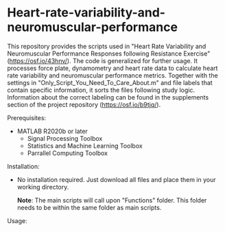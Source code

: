 # Heart-rate-variability-and-neuromuscular-performance

This repository provides the scripts used in "Heart Rate Variability and Neuromuscular Performance Responses following Resistance Exercise" (https://osf.io/43hnv/). The code is generalized for further usage. It processes force plate, dynamometry and heart rate data to calculate heart rate variability and neuromuscular performance metrics. Together with the settings in "Only_Script_You_Need_To_Care_About.m" and file labels that contain specific information, it sorts the files following study logic. Information about the correct labeling can be found in the supplements section of the project repository (https://osf.io/b9tjq/).

Prerequisites:
-   MATLAB R2020b or later
    -   Signal Processing Toolbox
    -   Statistics and Machine Learning Toolbox
    -   Parrallel Computing Toolbox

Installation:
-   No installation required. Just download all files and place them in your working directory.
    
    **Note**: The main scripts will call upon "Functions" folder. This folder needs to be within the same folder as main scripts.

Usage:


